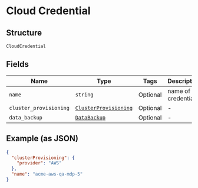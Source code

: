 
# Cloud Credential

## Structure

`CloudCredential`

## Fields

| Name | Type | Tags | Description |
|  --- | --- | --- | --- |
| `name` | `string` | Optional | name of the credentials |
| `cluster_provisioning` | [`ClusterProvisioning`](../../doc/models/cluster-provisioning.md) | Optional | - |
| `data_backup` | [`DataBackup`](../../doc/models/data-backup.md) | Optional | - |

## Example (as JSON)

```json
{
  "clusterProvisioning": {
    "provider": "AWS"
  },
  "name": "acme-aws-qa-mdp-5"
}
```

